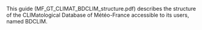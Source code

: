 
This guide (MF_GT_CLIMAT_BDCLIM_structure.pdf) describes the structure of the CLIMatological Database of
Météo-France accessible to its users, named BDCLIM.
